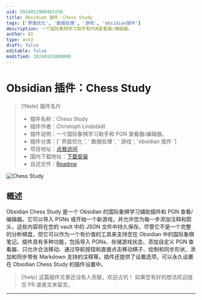 ```yaml
---
uid: 2024052908403250
title: Obsidian 插件：Chess Study
tags: ['界面优化', '数据处理', '游戏', 'obsidian插件']
description: 一个国际象棋学习助手和PGN查看器/编辑器。
author: AI
type: auto
draft: false
editable: false
modified: 20240101000000
---
```


# Obsidian 插件：Chess Study

> [!Note] 插件名片
> - 插件名称：Chess Study
> - 插件作者：Christoph Lindstädt
> - 插件说明：一个国际象棋学习助手和 PGN 查看器/编辑器。
> - 插件分类：[' 界面优化 ', ' 数据处理 ', ' 游戏 ', 'obsidian 插件 ']
> - 项目地址：[点我访问](https://github.com/chrislicodes/obsidian-chess-study)
> - 国内下载地址：[下载安装](https://pkmer.cn/products/plugin/pluginMarket/?chess-study)
> - 自述文件：[Readme](https://ghproxy.net/https://raw.githubusercontent.com/chrislicodes/obsidian-chess-study/trunk/README.md)

![Chess Study](https://cdn.pkmer.cn/covers/chess-study.png!pkmer)

## 概述

Obsidian Chess Study 是一个 Obsidian 的国际象棋学习辅助插件和 PGN 查看/编辑器。它可以导入 PGNs 或开始一个新游戏，并允许您为每一步添加注释和箭头，这些内容将在您的 vault 中的 JSON 文件中持久保存。尽管它不是一个完整的分析棋盘，但它可以作为一个有价值的工具来支持您在 Obsidian 中的国际象棋笔记。插件具有多种功能，包括导入 PGNs、存储游戏状态、添加自定义 PGN 查看器、只允许合法移动、通过导航按钮和直接点击移动棋子、绘制和同步形状、添加和同步带有 Markdown 支持的注释等。插件还提供了设置选项，可以永久设置在 Obsidian Chess Study 的插件设置中。

> [!help]
> 这篇插件文章还没有人贡献，欢迎占坑！
> 如果您有好的想法欢迎提交 PR 或者文末留言。

---



